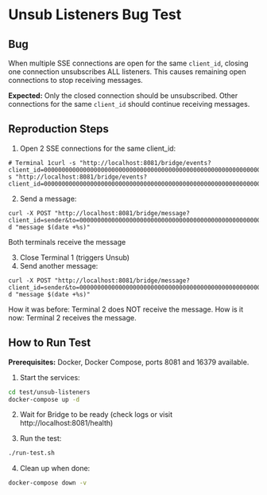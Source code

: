 # Unsub Listeners Bug Test

## Bug

When multiple SSE connections are open for the same `client_id`, closing one connection unsubscribes ALL listeners. This causes remaining open connections to stop receiving messages.

**Expected:** Only the closed connection should be unsubscribed. Other connections for the same `client_id` should continue receiving messages.

## Reproduction Steps

1. Open 2 SSE connections for the same client_id:

```
# Terminal 1curl -s "http://localhost:8081/bridge/events?client_id=0000000000000000000000000000000000000000000000000000000000000001"# Terminal 2  curl -s "http://localhost:8081/bridge/events?client_id=0000000000000000000000000000000000000000000000000000000000000001"
```

2. Send a message:

```
curl -X POST "http://localhost:8081/bridge/message?client_id=sender&to=0000000000000000000000000000000000000000000000000000000000000001&ttl=300&topic=test" -d "message $(date +%s)"
```

Both terminals receive the message

3. Close Terminal 1 (triggers Unsub)
4. Send another message:

```
curl -X POST "http://localhost:8081/bridge/message?client_id=sender&to=0000000000000000000000000000000000000000000000000000000000000001&ttl=300&topic=test" -d "message $(date +%s)"
```

How it was before: Terminal 2 does NOT receive the message.
How is it now: Terminal 2 receives the message.

## How to Run Test

**Prerequisites:** Docker, Docker Compose, ports 8081 and 16379 available.

1. Start the services:
```bash
cd test/unsub-listeners
docker-compose up -d
```

2. Wait for Bridge to be ready (check logs or visit http://localhost:8081/health)

3. Run the test:
```bash
./run-test.sh
```

4. Clean up when done:
```bash
docker-compose down -v
```
